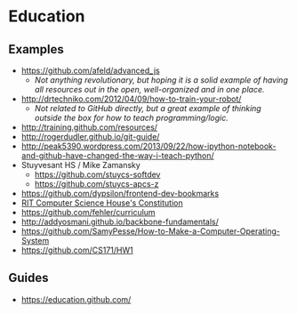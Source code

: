 # Education

## Examples

* https://github.com/afeld/advanced_js
    * *Not anything revolutionary, but hoping it is a solid example of having all resources out in the open, well-organized and in one place.*
* http://drtechniko.com/2012/04/09/how-to-train-your-robot/
    * *Not related to GitHub directly, but a great example of thinking outside the box for how to teach programming/logic.*
* http://training.github.com/resources/
* http://rogerdudler.github.io/git-guide/
* http://peak5390.wordpress.com/2013/09/22/how-ipython-notebook-and-github-have-changed-the-way-i-teach-python/
* Stuyvesant HS / Mike Zamansky
    * https://github.com/stuycs-softdev
    * https://github.com/stuycs-apcs-z
* https://github.com/dypsilon/frontend-dev-bookmarks
* [RIT Computer Science House's Constitution](https://github.com/ComputerScienceHouse/Constitution)
* https://github.com/fehler/curriculum
* http://addyosmani.github.io/backbone-fundamentals/
* https://github.com/SamyPesse/How-to-Make-a-Computer-Operating-System
* https://github.com/CS171/HW1

## Guides

* https://education.github.com/
